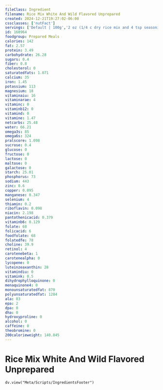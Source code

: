 ```yaml
---
fileClass: Ingredient
filename: Rice Mix White And Wild Flavored Unprepared
created: 2024-12-21T19:27:02-06:00
cssclasses: ['nutFact']
servings: ['Default | 100g','2 oz (1/4 c dry rice mix and 4 tsp seasoning mix) | 57']
id: 168964
foodgroup: Prepared Meals
calories: 142
fat: 2.57
protein: 3.49
carbohydrate: 26.28
sugars: 0.4
fiber: 0.8
cholesterol: 0
saturatedfats: 1.071
calcium: 35
iron: 1.45
potassium: 113
magnesium: 18
vitaminaiu: 16
vitaminarae: 4
vitaminc: 0
vitaminb12: 0
vitamind: 0
vitamine: 1.47
netcarbs: 25.48
water: 66.21
omega3s: 85
omega6s: 324
pralscore: 1.098
sucrose: 0.4
glucose: 0
fructose: 0
lactose: 0
maltose: 0
galactose: 0
starch: 25.01
phosphorus: 73
sodium: 443
zinc: 0.6
copper: 0.095
manganese: 0.347
selenium: 4
thiamin: 0.2
riboflavin: 0.098
niacin: 2.198
pantothenicacid: 0.379
vitaminb6: 0.129
folate: 68
folicacid: 6
foodfolate: 68
folatedfe: 78
choline: 39.9
retinol: 4
carotenebeta: 1
carotenealpha: 0
lycopene: 0
luteinzeaxanthin: 28
vitamindiu: 0
vitamink: 0.5
dihydrophylloquinone: 0
menaquinone4: 0
monounsaturatedfat: 870
polyunsaturatedfat: 1284
ala: 83
epa: 2
dpa: 0
dha: 0
hydroxyproline: 0
alcohol: 0
caffeine: 0
theobromine: 0
200calorieweight: 140.845
---
```


# Rice Mix White And Wild Flavored Unprepared

```dataviewjs
dv.view("Meta/Scripts/IngredientsFooter")
```